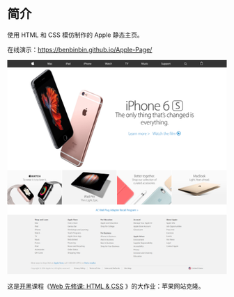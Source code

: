 # 简介
使用 HTML 和 CSS 模仿制作的 Apple 静态主页。

在线演示：https://benbinbin.github.io/Apple-Page/ 

![效果图](https://github.com/Benbinbin/Apple-Page/blob/master/apple.png)

这是[开黑](https://www.hackerstart.cn/#/index)课程《[Web 先修课: HTML & CSS](https://www.hackerstart.cn/#/program/9) 》的大作业：苹果网站克隆。
